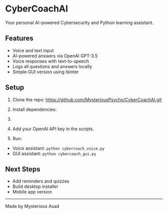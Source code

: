 # CyberCoachAI

Your personal AI-powered Cybersecurity and Python learning assistant.

## Features

- Voice and text input
- AI-powered answers via OpenAI GPT-3.5
- Voice responses with text-to-speech
- Logs all questions and answers locally
- Simple GUI version using tkinter

## Setup

1. Clone the repo: https://github.com/MysteriousPsycho/CyberCoachAI.git
2. Install dependencies:
3. 
3. Add your OpenAI API key in the scripts.

4. Run:
- Voice assistant: `python cybercoach_voice.py`
- GUI assistant: `python cybercoach_gui.py`

## Next Steps

- Add reminders and quizzes
- Build desktop installer
- Mobile app version

---

Made by Mysterious Asad
